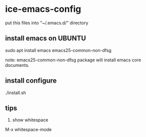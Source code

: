 # ice-emacs-config
put this files into "~/.emacs.d/" directory

## install emacs on UBUNTU

sudo apt install emacs emacs25-common-non-dfsg

note: emacs25-common-non-dfsg package will install emacs core documents.

## install configure

./install.sh

## tips

1. show whitespace

M-x whitespace-mode
